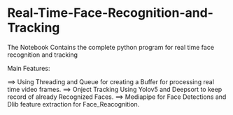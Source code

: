 # Real-Time-Face-Recognition-and-Tracking

The Notebook Contains the complete python program for real time face recognition and tracking

Main Features:

==> Using Threading and Queue for creating a Buffer for processing real time video frames.
==> Onject Tracking Using Yolov5 and Deepsort to keep record of already Recognized Faces.
==> Mediapipe for Face Detections and Dlib feature extraction for Face_Reacognition.
